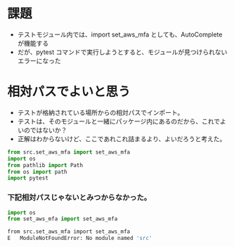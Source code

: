 

# 課題
* テストモジュール内では、import set_aws_mfa としても、AutoComplete が機能する
* だが、pytest コマンドで実行しようとすると、モジュールが見つけられないエラーになった

# 相対パスでよいと思う
* テストが格納されている場所からの相対パスでインポート。
* テストは、そのモジュールと一緒にパッケージ内にあるのだから、これでよいのではないか？
* 正解はわからないけど、ここであれこれ詰まるより、よいだろうと考えた。

```py
from src.set_aws_mfa import set_aws_mfa
import os
from pathlib import Path
from os import path
import pytest
```

### 下記相対パスじゃないとみつからなかった。

```py
import os
from set_aws_mfa import set_aws_mfa
```
```bash
from src.set_aws_mfa import set_aws_mfa
E   ModuleNotFoundError: No module named 'src'
```

